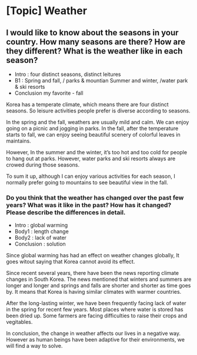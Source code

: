 # [Topic] Weather

## I would like to know about the seasons in your country. How many seasons are there? How are they different? What is the weather like in each season?

- Intro : four distinct seasons, distinct leitures 
- B1 : Spring and fall, / parks & mountian
      Summer and winter, /water park & ski resorts
- Conclusion my favorite - fall

Korea has a temperate climate, which means there are four distinct seasons. So leisure activities people prefer is diverse according to seasons.

In the spring and the fall, weathers are usually mild and calm. We can enjoy going on a picnic and jogging in parks. In the fall, after the temperature starts to fall, we can enjoy seeing beautiful scenery of colorful leaves in maintains.

However, In the summer and the winter, it’s too hot and too cold for people to hang out at parks. However, water parks and ski resorts always are crowed during those seasons.

To sum it up, although I can enjoy various activities for each season, I normally prefer going to mountains to see beautiful view in the fall.

### Do you think that the weather has changed over the past few years? What was it like in the past? How has it changed? Please describe the differences in detail.

- Intro : global warming
- Body1 : length change
- Body2 : lack of water
- Conclusion : solution

Since global warming has had an effect on weather changes globally, It goes witout saying that Korea cannot avoid its effect.
                           
Since recent several years, there have been the news reporting climate changes in South Korea. The news mentioned that winters and summers are longer and longer and springs and falls are shorter and shorter as time goes by. It means that Korea is having similar climates with warmer countries. 

After the long-lasting winter, we have been frequently facing lack of water in the spring for recent few years. Most places  where water is stored  has been dried up. Some farmers are facing difficulties to raise their crops and vegitables.

In conclusion, the change in weather affects our lives in a negative way. However as human beings have been adaptive for their environments, we will find a way to solve.


